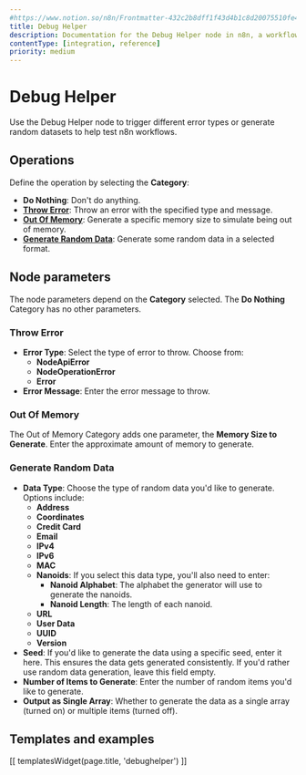 ```yaml
---
#https://www.notion.so/n8n/Frontmatter-432c2b8dff1f43d4b1c8d20075510fe4
title: Debug Helper
description: Documentation for the Debug Helper node in n8n, a workflow automation platform. Includes guidance on usage, and links to examples.
contentType: [integration, reference]
priority: medium
---
```


# Debug Helper

Use the Debug Helper node to trigger different error types or generate random datasets to help test n8n workflows.

## Operations

Define the operation by selecting the **Category**:

* **Do Nothing**: Don't do anything.
* [**Throw Error**](#throw-error): Throw an error with the specified type and message.
* [**Out Of Memory**](#out-of-memory): Generate a specific memory size to simulate being out of memory.
* [**Generate Random Data**](#generate-random-data): Generate some random data in a selected format.

## Node parameters

The node parameters depend on the **Category** selected. The **Do Nothing** Category has no other parameters.

### Throw Error

* **Error Type**: Select the type of error to throw. Choose from:
	* **NodeApiError**
	* **NodeOperationError**
	* **Error**
* **Error Message**: Enter the error message to throw.

### Out Of Memory

The Out of Memory Category adds one parameter, the **Memory Size to Generate**. Enter the approximate amount of memory to generate.

### Generate Random Data

* **Data Type**: Choose the type of random data you'd like to generate. Options include:
	* **Address**
	* **Coordinates**
	* **Credit Card**
	* **Email**
	* **IPv4**
	* **IPv6**
	* **MAC**
	* **Nanoids**: If you select this data type, you'll also need to enter:
		* **Nanoid Alphabet**: The alphabet the generator will use to generate the nanoids.
		* **Nanoid Length**: The length of each nanoid.
	* **URL**
	* **User Data**
	* **UUID**
	* **Version**
* **Seed**: If you'd like to generate the data using a specific seed, enter it here. This ensures the data gets generated consistently. If you'd rather use random data generation, leave this field empty.
* **Number of Items to Generate**: Enter the number of random items you'd like to generate.
* **Output as Single Array**: Whether to generate the data as a single array (turned on) or multiple items (turned off).

## Templates and examples

<!-- see https://www.notion.so/n8n/Pull-in-templates-for-the-integrations-pages-37c716837b804d30a33b47475f6e3780 -->
[[ templatesWidget(page.title, 'debughelper') ]]
